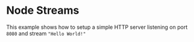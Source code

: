 # Node Streams

This example shows how to setup a simple HTTP server listening on port `8080` and stream `"Hello World!"`